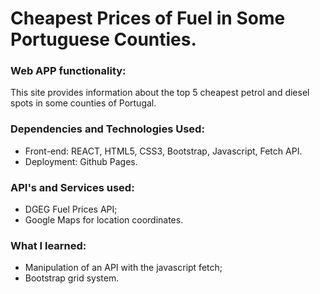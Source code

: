# Cheapest Prices of Fuel in Some Portuguese Counties.

### Web APP functionality:
This site provides information about the top 5 cheapest petrol and diesel spots in some counties of Portugal.

### Dependencies and Technologies Used:
* Front-end: REACT, HTML5, CSS3, Bootstrap, Javascript, Fetch API.
* Deployment: Github Pages.

### API's and Services used:
- DGEG Fuel Prices API;
- Google Maps for location coordinates.

### What I learned:
- Manipulation of an API with the javascript fetch;
- Bootstrap grid system.
